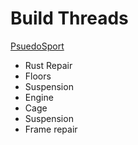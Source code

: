 # Build Threads

[PsuedoSport](https://grassrootsmotorsports.com/forum/build-projects-and-project-cars/picked-up-a-datsun-280z/42917/page1/)
* Rust Repair
* Floors
* Suspension
* Engine
* Cage
* Suspension
* Frame repair
